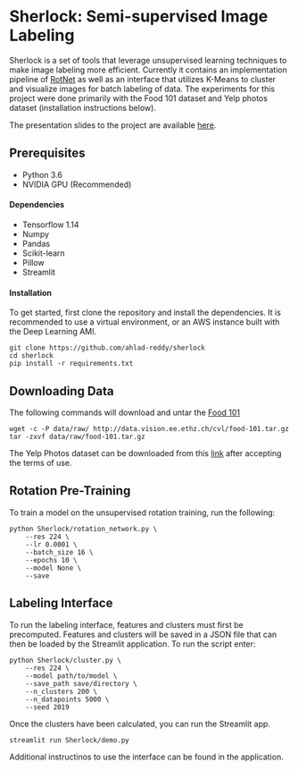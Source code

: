 # Sherlock: Semi-supervised Image Labeling
Sherlock is a set of tools that leverage unsupervised learning techniques to make image labeling more efficient. Currently it contains an implementation pipeline of [RotNet](https://arxiv.org/pdf/1803.07728.pdf) as well as an interface that utilizes K-Means to cluster and visualize images for batch labeling of data. The experiments for this project were done primarily with the Food 101 dataset and Yelp photos dataset (installation instructions below).

The presentation slides to the project are available [here](bit.ly/sherlock-ml).

## Prerequisites

- Python 3.6
- NVIDIA GPU (Recommended)

#### Dependencies

- Tensorflow 1.14
- Numpy
- Pandas
- Scikit-learn
- Pillow
- Streamlit

#### Installation
To get started, first clone the repository and install the dependencies. It is recommended to use a virtual environment, or an AWS instance built with the Deep Learning AMI.
```shell
git clone https://github.com/ahlad-reddy/sherlock
cd sherlock
pip install -r requirements.txt
```

## Downloading Data

The following commands will download and untar the [Food 101](https://www.vision.ee.ethz.ch/datasets_extra/food-101/)

```shell
wget -c -P data/raw/ http://data.vision.ee.ethz.ch/cvl/food-101.tar.gz
tar -zxvf data/raw/food-101.tar.gz
```

The Yelp Photos dataset can be downloaded from this [link](https://www.yelp.com/dataset/download) after accepting the terms of use. 

## Rotation Pre-Training
To train a model on the unsupervised rotation training, run the following:

```shell
python Sherlock/rotation_network.py \
	--res 224 \
	--lr 0.0001 \
	--batch_size 16 \
	--epochs 10 \
	--model None \
	--save
```

## Labeling Interface
To run the labeling interface, features and clusters must first be precomputed. Features and clusters will be saved in a JSON file that can then be loaded by the Streamlit application. To run the script enter:

```shell
python Sherlock/cluster.py \
	--res 224 \
	--model path/to/model \
	--save_path save/directory \
	--n_clusters 200 \
	--n_datapoints 5000 \
	--seed 2019
```

Once the clusters have been calculated, you can run the Streamlit app.

```shell
streamlit run Sherlock/demo.py
```

Additional instructinos to use the interface can be found in the application.
